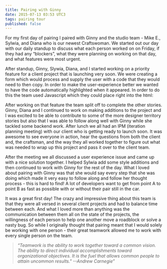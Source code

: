 ```yaml
---
title: Pairing with Ginny
date: 2015-07-13 03:53 UTC3
tags: pairing tour
published: false
---
```


For my first day of pairing I paired with Ginny and the studio team - Mike E., Sylwia, and Diana who is our newest Craftswoman. We started out our day with our daily standup to discuss what each person worked on on Friday, if they had any “blockers”, what they were planning on working on that day, and what features were most urgent.

After standup, Ginny, Slywia, Diana, and I started working on a priority feature for a client project that is launching very soon. We were creating a form which would process and supply the user with a code that they would need to then copy. In order to make the user-experience better we wanted to have the code automatically highlighted when it appeared. In order to do this the team used Javascript which they could place right into the html:

<script src="https://gist.github.com/Sneakingrocky/c89c9d6fe5df543c6100.js"></script>

After working on that feature the team split off to complete the other stories. Ginny, Diana and I continued to work on making additions to the project and I was excited to be able to contribute to some of the more designer territory stories but also that I was able to follow along well with Ginny while she tackled some backend work.
After lunch we all had an IPM (iteration planning meeting) with our client who is getting ready to launch soon. It was awesome to see everyone in action, hear the questions from both the client and, the craftsman, and the way they all worked together to figure out what was needed to wrap up this project and pass it over to the client team.

After the meeting we all discussed a user experience issue and came up with a nice solution together. I helped Sylwia add some style additions and then continued to work with Ginny for the rest of the day. What I loved about pairing with Ginny was that she would say every step that she was doing which made it very easy to follow along and follow her thought process - this is hard to find! A lot of developers want to get from point A to point B as fast as possible with or without their pair still in the car.

It was a great first day! The crazy and impressive thing about this team is that they were all versed in several client projects and had to balance time between each. And what I loved more than anything was the communication between them all on the state of the projects, the willingness of each person to help one another move a roadblock or solve a nasty bug. So while I originally thought that pairing meant that I would solely be working with one person - their great teamwork allowed me to work with every single person on the team.




>*“Teamwork is the ability to work together toward a common vision. The ability to direct individual accomplishments toward organizational objectives. It is the fuel that allows common people to attain uncommon results." --Andrew Carnegie”*